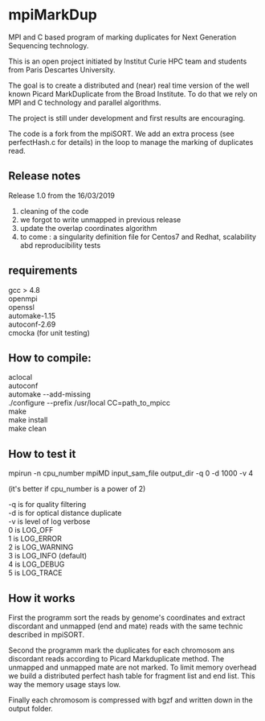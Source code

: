 # mpiMarkDup
MPI and C based program of marking duplicates for Next Generation Sequencing technology.  

This is an open project initiated by Institut Curie HPC team and students from Paris Descartes University.

The goal is to create a distributed and (near) real time version of the well known Picard MarkDuplicate from the Broad Institute. To do that we rely on MPI and C technology and parallel algorithms.   

The project is still under development and first results are encouraging.

The code is a fork from the mpiSORT. We add an extra process (see perfectHash.c for details) in the loop to manage the marking of duplicates read.

Release notes 
-------------

Release 1.0 from the 16/03/2019 <br />

1) cleaning of the code <br />
2) we forgot to write unmapped in previous release <br />
3) update the overlap coordinates algorithm <br />
4) to come : a singularity definition file for Centos7 and Redhat, scalability abd reproducibility tests  


requirements
------------
gcc > 4.8 <br />
openmpi <br />
openssl <br />
automake-1.15 <br />
autoconf-2.69 <br />
cmocka (for unit testing)

How to compile:
--------------
aclocal <br />
autoconf <br />
automake --add-missing <br />
./configure --prefix /usr/local CC=path_to_mpicc <br />
make <br />
make install <br />
make clean <br />

How to test it
-------------

mpirun -n cpu_number mpiMD input_sam_file output_dir -q 0 -d 1000 -v 4 <br />

(it's better if cpu_number is a power of 2)

-q is for quality filtering <br />
-d is for optical distance duplicate <br />
-v is level of log verbose <br />
    0 is LOG_OFF  <br />
    1 is LOG_ERROR  <br />
    2 is LOG_WARNING  <br />
    3 is LOG_INFO (default) <br />
    4 is LOG_DEBUG  <br />
    5 is LOG_TRACE  <br />

How it works
------------

First the programm sort the reads by genome's coordinates and extract discordant and unmapped (end and mate) reads with the same technic described in mpiSORT. <br />

Second the programm mark the duplicates for each chromosom ans discordant reads according to Picard Markduplicate method. The unmapped and unmapped mate are not marked. To limit memory overhead we build a distributed perfect hash table for fragment list and end list. This way the memory usage stays low.  <br />

Finally each chromosom is compressed with bgzf and written down in the output folder.




